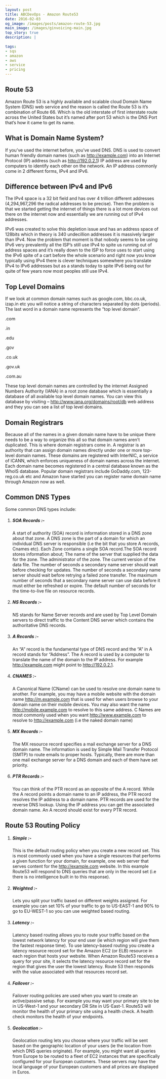 ```yaml
---
layout: post
title: ABCDevOps - Amazon Route53
date: 2016-02-03
og_image: /images/posts/amazon-route-53.jpg
main_image: /images/ginvoicing-main.jpg
top_story: true
description: |
  
tags:
- sqs
- amazon
- aws
- service
- pricing
---
```


## Route 53

Amazon Route 53 is a highly available and scalable cloud Domain Name System (DNS) web service and the reason is called the Route 53 is it’s combination of Route 66. Which is the old interstate of first interstate route across the United States but it’s named after port 53 which is the DNS Port that’s how it came to get its name.

## What is Domain Name System?
If you’ve used the internet before, you’ve used DNS. DNS is used to convert human friendly domain names (such as http://example.com) into an Internet Protocol (IP) address (such as http://192.0.2.1)
IP address are used by computers to identify each other on the network. An IP address commonly come in 2 different forms, IPv4 and IPv6.

## Difference between IPv4 and IPv6

The IPv4 space is a 32 bit field and  has  over 4 trillion different addresses (4,294,967,296 the radical addresses to be precise). Then the problem is that we started getting the internet of things there is a lot more devices out there on the internet now and essentially we are running out of IPv4 addresses.

IPv6 was created to solve this depletion issue and has an address space of 128bits which in theory is 340 undecillion addresses it is massively larger than IPv4. Now the problem that moment is that nobody seems to be using IPv6 very prevalently all the ISP’s still use IPv4 to spite us running out of address spaces and it’s really down to the ISP to force uses to start using the IPv6 spite of a cart before the whole scenario and right now you know typically using IPv4 there is clever techniques somewhere you translate IPv4 to IPv6 addresses but as a stands today to spite IPv6 being out for quite of few years now most peoples still use IPv4.

## Top Level Domains

If we look at common domain names such as google.com, bbc.co.uk, izap.in etc  you will notice a string of characters separated by dots (periods). The last word in a domain name represents the “top level domain”.

.com

.in

.edu

.gov

.co.uk

.gov.uk

.com.au

These top level domain names are controlled by the internet Assigned Numbers Authority (IANA) in a root zone database which is essentially a database of all  available top level domain names. You can view this database by visiting – http://www.iana.org/domains/root/db web address and they you can see a list of top level domains.

## Domain Registrars
Because all of the names in a given domain name have to be unique there needs to be  a way to organize this all so that domain names aren’t duplicated. This is where domain  registrars come in. A registrar is an authority that can assign domain names directly under one or more top-level domain names. These domains are registered with  InterNIC, a service  of ICANN, which enforces uniqueness of domain names across the internet. Each domain name becomes registered in a central database  known as the WhoIS database. Popular domain registrars include GoDaddy.com, 123-reg.co.uk etc and Amazon have started you can register name domain name through Amazon now as well.

Common DNS Types
---
Some common DNS types include:

 1. ##### SOA Records :-
    A start of authority (SOA) record is information stored in a DNS zone about that zone. A DNS zone is the part of a domain for which an individual DNS server is responsible (i.e the bit that you store A records, Cnames etc). Each Zone contains a single SOA record.The SOA record stores information about;
    <span>The name of the server that supplied the data for the zone.</span>
    <span>The administrator of the zone.</span>
    <span>The current version of the data file.</span>
    <span>The number of seconds a secondary name server should wait before checking for updates.</span>
    <span>The number of seconds a secondary name server should wait before retrying  a failed zone transfer.</span>
    <span>The maximum number of seconds that a secondary name server can use data before it must either be refreshed or expire.</span>
    <span>The default number of seconds for the time-to-live file on resource records.</span>

2. ##### NS Records :-
    NS stands for Name Server records and are used by Top Level Domain servers to direct traffic to the Content DNS server which contains the authoritative DNS records.

3. ##### A Records :- 
    An “A” record is the fundamental type of DNS record and the “A” in A record stands for “Address”. The A record is used by a computer to translate the name of the domain to the IP address. For example http://example.com might point to http://192.0.2.1.    

4. ##### CNAMES :-
    A Canonical Name (CName) can be used to resolve one domain name to another. For example, you may have a mobile website with the domain name http://m.example.com that is used for when users browse to your domain name on their mobile devices. You may also want the name http://mobile.example.com to resolve to this same address. C Names are most commonly used when you want http://www.example.com to resolve to http://example.com (i.e the naked domain name)

5. ##### MX Records :-        
    The MX resource record specifies a mail exchange server for a DNS domain name. The information is used by Simple Mail Transfer Protocol (SMTP) to route emails to proper hosts. Typically, there are more than one mail exchange server for a DNS domain and each of them have set priority.

6. ##### PTR Records :-
    You can think of the PTR record as an opposite of the A record. While the A record points a domain name to an IP address, the PTR record resolves the IP address to a domain name. PTR records are used for the reverse DNS lookup. Using the IP address you can get the associated domain name. An A record should exist for every PTR record.

Route 53 Routing Policy
---
  1. ##### Simple :-
      This is the default routing policy when you create a new record set. This is most commonly used when you have a single resources that performs a given function for your domain, for example, one web server that serves content for the http://example.com website. In this example Route53 will respond to DNS queries that are only in the record set (i.e there is no intelligence built in to this response).

  2. ##### Weighted :-
      Lets you split your traffic based on different weights assigned. For example you can set 10% of your traffic to go to US-EAST-1 and 90% to go to EU-WEST-1 so you can use weighted based routing.

  3. ##### Latency :-
      Latency based routing allows you to route your traffic based on the lowest network latency for your end user (ie which region will give them the fastest response time). To use latency-based routing you create a latency resource record set for the Amazon EC2 (or ELB) resource in each region that hosts your website. When Amazon Route53 receives a query for your site, it selects the latency  resource record set for the region  that gives the user the lowest latency. Route 53 then responds with the value associated with that resources record set.

  4. ##### Failover :-
      Failover routing policies are used when you want to create an active/passive setup. For example you may want your primary site to be in US-West-1 and your secondary DR Site in US-East-1. Route53 will monitor the health of your primary site using a health check. A health check monitors the health of your endpoints.

  5. ##### Geolocation :- 
      Geolocation routing lets you choose where your traffic will be sent based on the geographic location of your users (ie the location from which DNS queries originate). For example, you might want all queries from Europe to be routed to a fleet of EC2 instances that are specifically configured for your European customers. These servers may have the local language of your European customers and all prices are displayed in Euros.                        


